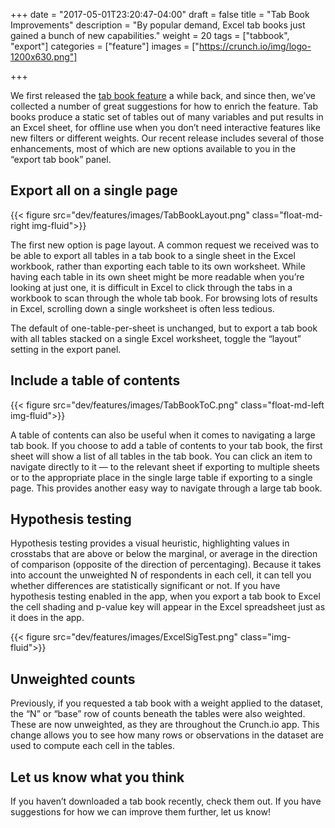 +++
date = "2017-05-01T23:20:47-04:00"
draft = false
title = "Tab Book Improvements"
description = "By popular demand, Excel tab books just gained a bunch of new capabilities."
weight = 20
tags = ["tabbook", "export"]
categories = ["feature"]
images = ["https://crunch.io/img/logo-1200x630.png"]


+++

We first released the [tab book feature](http://support.crunch.io/crunch/crunch_tabbooks.html) a while back, and since then, we’ve collected a number of great suggestions for how to enrich the feature. Tab books produce a static set of tables out of many variables and put results in an Excel sheet, for offline use when you don’t need interactive features like new filters or different weights. Our recent release includes several of those enhancements, most of which are new options available to you in the “export tab book” panel.

## Export all on a single page
{{< figure src="dev/features/images/TabBookLayout.png" class="float-md-right img-fluid">}}

The first new option is page layout. A common request we received was to be able to export all tables in a tab book to a single sheet in the Excel workbook, rather than exporting each table to its own worksheet. While having each table in its own sheet might be more readable when you’re looking at just one, it is difficult in Excel to click through the tabs in a workbook to scan through the whole tab book. For browsing lots of results in Excel, scrolling down a single worksheet is often less tedious.

The default of one-table-per-sheet is unchanged, but to export a tab book with all tables stacked on a single Excel worksheet, toggle the “layout” setting in the export panel.

## Include a table of contents
{{< figure src="dev/features/images/TabBookToC.png" class="float-md-left img-fluid">}}

A table of contents can also be useful when it comes to navigating a large tab book. If you choose to add a table of contents to your tab book, the first sheet will show a list of all tables in the tab book. You can click an item to navigate directly to it — to the relevant sheet if exporting to multiple sheets or to the appropriate place in the single large table if exporting to a single page. This provides another easy way to navigate through a large tab book.

## Hypothesis testing

Hypothesis testing provides a visual heuristic, highlighting values in crosstabs that are above or below the marginal, or average in the direction of comparison (opposite of the direction of percentaging). Because it takes into account the unweighted N of respondents in each cell, it can tell you whether differences are statistically significant or not. If you have hypothesis testing enabled in the app, when you export a tab book to Excel the cell shading and p-value key will appear in the Excel spreadsheet just as it does in the app.

{{< figure src="dev/features/images/ExcelSigTest.png" class="img-fluid">}}

## Unweighted counts

Previously, if you requested a tab book with a weight applied to the dataset, the “N” or “base” row of counts beneath the tables were also weighted. These are now unweighted, as they are throughout the Crunch.io app. This change allows you to see how many rows or observations in the dataset are used to compute each cell in the tables.

## Let us know what you think

If you haven’t downloaded a tab book recently, check them out. If you have suggestions for how we can improve them further, let us know!
